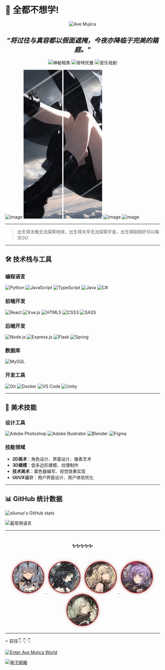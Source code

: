 # 👋 全都不想学!

<p align="center">
  <img src="https://img.shields.io/badge/Ave-Mujica-8b0000?style=for-the-badge&logo=bandlab" alt="Ave Mujica"/>
</p>
<h2 align="center">
  <em>"将过往与真容都以假面遮掩，今夜亦降临于完美的箱庭。"</em>
</h2>
<p align="center">
  <img src="https://img.shields.io/badge/秘密-人偶-8b0000?style=flat-square" alt="神秘暗黑"/>
  <img src="https://img.shields.io/badge/假面-舞会-800?style=flat-square" alt="哥特优雅"/>
  <img src="https://img.shields.io/badge/音乐-戏剧-a00?style=flat-square" alt="音乐戏剧"/>
</p>

![image](./resource/sakisaki/1.gif) ![image](./resource/sakisaki/2.gif) ![image](./resource/sakisaki/3.gif) ![image](./resource/sakisaki/4.gif) ![image](./resource/sakisaki/5.gif)

---
> 出生得太晚无法探索地球，出生得太早无法探索宇宙，出生得刚刚好可以每天GO
> 
---

## 🛠 技术栈与工具

### 编程语言
![Python](https://img.shields.io/badge/Python-3776AB?style=for-the-badge&logo=python&logoColor=white)
![JavaScript](https://img.shields.io/badge/JavaScript-F7DF1E?style=for-the-badge&logo=javascript&logoColor=black)
![TypeScript](https://img.shields.io/badge/TypeScript-007ACC?style=for-the-badge&logo=typescript&logoColor=white)
![Java](https://img.shields.io/badge/Java-ED8B00?style=for-the-badge&logo=openjdk&logoColor=white)
![C#](https://img.shields.io/badge/C%23-239120?style=for-the-badge&logo=c-sharp&logoColor=white)

### 前端开发
![React](https://img.shields.io/badge/React-20232A?style=for-the-badge&logo=react&logoColor=61DAFB)
![Vue.js](https://img.shields.io/badge/Vue.js-35495E?style=for-the-badge&logo=vue.js&logoColor=4FC08D)
![HTML5](https://img.shields.io/badge/HTML5-E34F26?style=for-the-badge&logo=html5&logoColor=white)
![CSS3](https://img.shields.io/badge/CSS3-1572B6?style=for-the-badge&logo=css3&logoColor=white)
![SASS](https://img.shields.io/badge/SASS-hotpink.svg?style=for-the-badge&logo=SASS&logoColor=white)

### 后端开发
![Node.js](https://img.shields.io/badge/Node.js-43853D?style=for-the-badge&logo=node.js&logoColor=white)
![Express.js](https://img.shields.io/badge/Express.js-404D59?style=for-the-badge)
![Flask](https://img.shields.io/badge/Flask-000000?style=for-the-badge&logo=flask&logoColor=white)
![Spring](https://img.shields.io/badge/Spring-6DB33F?style=for-the-badge&logo=spring&logoColor=white)

### 数据库
![MySQL](https://img.shields.io/badge/MySQL-00000F?style=for-the-badge&logo=mysql&logoColor=white)

### 开发工具
![Git](https://img.shields.io/badge/Git-F05032?style=for-the-badge&logo=git&logoColor=white)
![Docker](https://img.shields.io/badge/Docker-2496ED?style=for-the-badge&logo=docker&logoColor=white)
![VS Code](https://img.shields.io/badge/VS_Code-007ACC?style=for-the-badge&logo=visual-studio-code&logoColor=white)
![Unity](https://img.shields.io/badge/Unity-100000?style=for-the-badge&logo=unity&logoColor=white)

---

## 🎨 美术技能

### 设计工具
![Adobe Photoshop](https://img.shields.io/badge/Photoshop-31A8FF?style=for-the-badge&logo=adobephotoshop&logoColor=white)
![Adobe Illustrator](https://img.shields.io/badge/Illustrator-FF9A00?style=for-the-badge&logo=adobeillustrator&logoColor=white)
![Blender](https://img.shields.io/badge/Blender-F5792A?style=for-the-badge&logo=blender&logoColor=white)
![Figma](https://img.shields.io/badge/Figma-F24E1E?style=for-the-badge&logo=figma&logoColor=white)

### 技能领域
- **2D美术**：角色设计、界面设计、像素艺术
- **3D建模**：低多边形建模、纹理制作
- **技术美术**：着色器编写、视觉效果实现
- **UI/UX设计**：用户界面设计、用户体验优化

---

## 📊 GitHub 统计数据

![silunuo's GitHub stats](https://github-readme-stats.vercel.app/api?username=silunuo&show_icons=true&theme=radical)

![最常用语言](https://github-readme-stats.vercel.app/api/top-langs/?username=silunuo&layout=compact&theme=radical)

---
<div align="center" style="margin: 40px 0;">
  <h3>✨✨✨✨✨</h3>
</div>
<div align="center" style="margin: 20px 0;">
  <a href="https://www.bilibili.com/video/BV1pMamzNEHZ/" target="_blank">
  <img src="./resource/title/sakiko.png" width="100" height="100" style="border-radius: 50%; border: 2px solid #8b0000; margin: 0 5px; box-shadow: 0 0 10px rgba(139, 0, 0, 0.5); transition: transform 0.3s ease;" onmouseover="this.style.transform='scale(1.1)'; this.style.boxShadow='0 0 15px rgba(139, 0, 0, 0.8)';" onmouseout="this.style.transform='scale(1)'; this.style.boxShadow='0 0 10px rgba(139, 0, 0, 0.5)';">
  </a>
  <a href="https://www.bilibili.com/video/BV1ZEamztEoe/" target="_blank">
  <img src="./resource/title/umiri.png" width="100" height="100" style="border-radius: 50%; border: 2px solid #8b0000; margin: 0 5px; box-shadow: 0 0 10px rgba(139, 0, 0, 0.5); transition: transform 0.3s ease;" onmouseover="this.style.transform='scale(1.1)'; this.style.boxShadow='0 0 15px rgba(139, 0, 0, 0.8)';" onmouseout="this.style.transform='scale(1)'; this.style.boxShadow='0 0 10px rgba(139, 0, 0, 0.5)';">
  </a>
  <a href="https://www.bilibili.com/video/BV1toa2zkEmP/" target="_blank">
  <img src="./resource/title/hatsune.png" width="100" height="100" style="border-radius: 50%; border: 2px solid #8b0000; margin: 0 5px; box-shadow: 0 0 10px rgba(139, 0, 0, 0.5); transition: transform 0.3s ease;" onmouseover="this.style.transform='scale(1.1)'; this.style.boxShadow='0 0 15px rgba(139, 0, 0, 0.8)';" onmouseout="this.style.transform='scale(1)'; this.style.boxShadow='0 0 10px rgba(139, 0, 0, 0.5)';">
  </a>
  <a href="https://www.bilibili.com/video/BV1n3amzAE98/" target="_blank">
  <img src="./resource/title/nyamu.png" width="100" height="100" style="border-radius: 50%; border: 2px solid #8b0000; margin: 0 5px; box-shadow: 0 0 10px rgba(139, 0, 0, 0.5); transition: transform 0.3s ease;" onmouseover="this.style.transform='scale(1.1)'; this.style.boxShadow='0 0 15px rgba(139, 0, 0, 0.8)';" onmouseout="this.style.transform='scale(1)'; this.style.boxShadow='0 0 10px rgba(139, 0, 0, 0.5)';">
  </a>
  <a href="https://www.bilibili.com/video/BV1EjamzfEJr/" target="_blank">
  <img src="./resource/title/mutsumi.png" width="100" height="100" style="border-radius: 50%; border: 2px solid #8b0000; margin: 0 5px; box-shadow: 0 0 10px rgba(139, 0, 0, 0.5); transition: transform 0.3s ease;" onmouseover="this.style.transform='scale(1.1)'; this.style.boxShadow='0 0 15px rgba(139, 0, 0, 0.8)';" onmouseout="this.style.transform='scale(1)'; this.style.boxShadow='0 0 10px rgba(139, 0, 0, 0.5)';">
  </a>
</div>

---
⭐️ 前往👇 👇 👇

[![Enter Ave Mujica World](https://img.shields.io/badge/Ave_Mujica_World-8b0000?style=for-the-badge&logo=bandlab)](https://silunuo.github.io/)

[![电子邮箱](https://img.shields.io/badge/联系我-邮箱-red?style=flat-square&logo=gmail)](mailto:已废弃)
